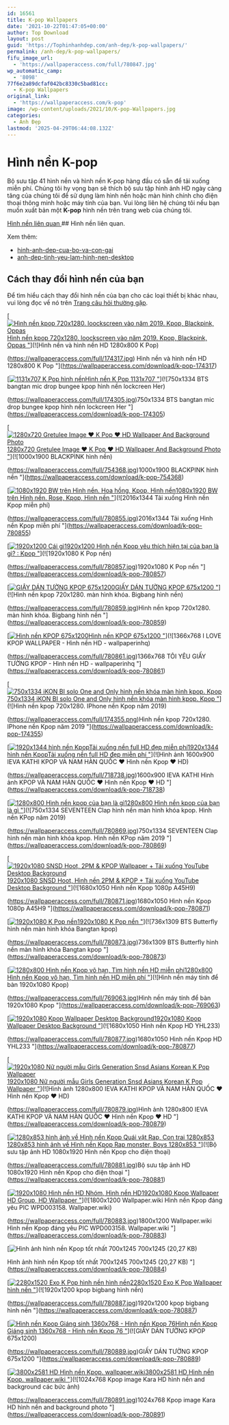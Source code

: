 ```yaml
---
id: 16561
title: K-pop Wallpapers
date: '2021-10-22T01:47:05+00:00'
author: Top Download
layout: post
guid: 'https://Tophinhanhdep.com/anh-dep/k-pop-wallpapers/'
permalink: /anh-dep/k-pop-wallpapers/
fifu_image_url:
  - 'https://wallpaperaccess.com/full/780847.jpg'
wp_automatic_camp:
  - '8098'
77f6e2a89dcfaf042bc8330c5bad81cc:
  - K-pop Wallpapers
original_link:
  - 'https://wallpaperaccess.com/k-pop'
image: /wp-content/uploads/2021/10/K-pop-Wallpapers.jpg
categories:
  - Ảnh Đẹp
lastmod: '2025-04-29T06:44:08.132Z'
---
```

# Hình nền K-pop

Bộ sưu tập 41 hình nền và hình nền K-pop hàng đầu có sẵn để tải xuống miễn phí. Chúng tôi hy vọng bạn sẽ thích bộ sưu tập hình ảnh HD ngày càng tăng của chúng tôi để sử dụng làm hình nền hoặc màn hình chính cho điện thoại thông minh hoặc máy tính của bạn. Vui lòng liên hệ chúng tôi nếu bạn muốn xuất bản một **K-pop** hình nền trên trang web của chúng tôi.

[Hình nền liên quan ](#related) ## Hình nền liên quan.

   
 Xem thêm:

   
- [hinh-anh-dep-cua-bo-va-con-gai](https://tophinhanhdep.com/hinh-anh-de-thuong/hinh-anh-dep-cua-bo-va-con-gai/)
- [anh-dep-tinh-yeu-lam-hinh-nen-desktop](https://tophinhanhdep.com/anh-tinh-yeu/anh-dep-tinh-yeu-lam-hinh-nen-desktop/)

## Cách thay đổi hình nền của bạn

Để tìm hiểu cách thay đổi hình nền của bạn cho các loại thiết bị khác nhau, vui lòng đọc về nó trên [Trang câu hỏi thường gặp](https://tophinhanhdep.com/faq/).

  
[[![Hình nền kpop 720x1280.  loockscreen vào năm 2019. Kpop, Blackpink, Oppas](https://wallpaperaccess.com/full/780847.jpg)Hình nền kpop 720x1280. loockscreen vào năm 2019. Kpop, Blackpink, Oppas "](https://wallpaperaccess.com/download/k-pop-780847)](![Hình nền và hình nền HD 1280x800 K Pop)

(https://wallpaperaccess.com/full/174317.jpg) Hình nền và hình nền HD 1280x800 K Pop "](https://wallpaperaccess.com/download/k-pop-174317)

[[![1131x707 K Pop hình nền](https://wallpaperaccess.com/full/755312.jpg)Hình nền K Pop 1131x707 "](https://wallpaperaccess.com/download/k-pop-755312)](![750x1334 BTS bangtan mic drop bungee kpop hình nền lockcreen Her)

(https://wallpaperaccess.com/full/174305.jpg)750x1334 BTS bangtan mic drop bungee kpop hình nền lockcreen Her "](https://wallpaperaccess.com/download/k-pop-174305)

[[![1280x720 Gretulee Image ♥ K Pop ♥ HD Wallpaper And Background Photo](https://wallpaperaccess.com/full/780851.png)1280x720 Gretulee Image ♥ K Pop ♥ HD Wallpaper And Background Photo "](https://wallpaperaccess.com/download/k-pop-780851)](![1000x1900 BLACKPINK hình nền)

(https://wallpaperaccess.com/full/754368.jpg)1000x1900 BLACKPINK hình nền "](https://wallpaperaccess.com/download/k-pop-754368)

[[![1080x1920 BW trên Hình nền.  Hoa hồng, Kpop, Hình nền](https://wallpaperaccess.com/full/520274.png)1080x1920 BW trên Hình nền. Rose, Kpop, Hình nền "](https://wallpaperaccess.com/download/k-pop-520274)](![2016x1344 Tải xuống Hình nền Kpop miễn phí)

(https://wallpaperaccess.com/full/780855.jpg)2016x1344 Tải xuống Hình nền Kpop miễn phí "](https://wallpaperaccess.com/download/k-pop-780855)

[[![1920x1200 Cái gì](https://wallpaperaccess.com/full/174325.jpg)1920x1200 Hình nền Kpop yêu thích hiện tại của bạn là gì? : Kpop "](https://wallpaperaccess.com/download/k-pop-174325)](![1920x1080 K Pop nền)

(https://wallpaperaccess.com/full/780857.jpg)1920x1080 K Pop nền "](https://wallpaperaccess.com/download/k-pop-780857)

[[![GIẤY DÁN TƯỜNG KPOP 675x1200](https://wallpaperaccess.com/full/780858.jpg)GIẤY DÁN TƯỜNG KPOP 675x1200 "](https://wallpaperaccess.com/download/k-pop-780858)](![Hình nền kpop 720x1280.  màn hình khóa.  Bigbang hình nền)

(https://wallpaperaccess.com/full/780859.jpg)Hình nền kpop 720x1280. màn hình khóa. Bigbang hình nền "](https://wallpaperaccess.com/download/k-pop-780859)

[[![Hình nền KPOP 675x1200](https://wallpaperaccess.com/full/630779.jpg)Hình nền KPOP 675x1200 "](https://wallpaperaccess.com/download/k-pop-630779)](![1366x768 I LOVE KPOP WALLPAPER - Hình nền HD - wallpaperinhq)

(https://wallpaperaccess.com/full/780861.jpg)1366x768 TÔI YÊU GIẤY TƯỜNG KPOP - Hình nền HD - wallpaperinhq "](https://wallpaperaccess.com/download/k-pop-780861)

[[![750x1334 iKON BI solo One and Only hình nền khóa màn hình kpop.  Kpop](https://wallpaperaccess.com/full/780862.jpg)750x1334 iKON BI solo One and Only hình nền khóa màn hình kpop. Kpop "](https://wallpaperaccess.com/download/k-pop-780862)](![Hình nền kpop 720x1280.  IPhone nền Kpop năm 2019)

(https://wallpaperaccess.com/full/174355.png)Hình nền kpop 720x1280. IPhone nền Kpop năm 2019 "](https://wallpaperaccess.com/download/k-pop-174355)

[[![1920x1344 hình nền KpopTải xuống nền full HD đẹp miễn phí](https://wallpaperaccess.com/full/174432.jpg)1920x1344 hình nền KpopTải xuống nền full HD đẹp miễn phí "](https://wallpaperaccess.com/download/k-pop-174432)](![Hình ảnh 1600x900 IEVA KATHI KPOP VÀ NAM HÀN QUỐC ♥ Hình nền Kpop ♥ HD)

(https://wallpaperaccess.com/full/718738.jpg)1600x900 IEVA KATHI Hình ảnh KPOP VÀ NAM HÀN QUỐC ♥ Hình nền Kpop ♥ HD "](https://wallpaperaccess.com/download/k-pop-718738)

[[![1280x800 Hình nền kpop của bạn là gì](https://wallpaperaccess.com/full/174328.png)1280x800 Hình nền kpop của bạn là gì "](https://wallpaperaccess.com/download/k-pop-174328)](![750x1334 SEVENTEEN Clap hình nền màn hình khóa kpop.  Hình nền KPop năm 2019)

(https://wallpaperaccess.com/full/780869.jpg)750x1334 SEVENTEEN Clap hình nền màn hình khóa kpop. Hình nền KPop năm 2019 "](https://wallpaperaccess.com/download/k-pop-780869)

[[![1920x1080 SNSD Hoot, 2PM & KPOP Wallpaper + Tải xuống YouTube Desktop Background](https://wallpaperaccess.com/full/780870.jpg)1920x1080 SNSD Hoot, Hình nền 2PM &amp; KPOP + Tải xuống YouTube Desktop Background "](https://wallpaperaccess.com/download/k-pop-780870)](![1680x1050 Hình nền Kpop 1080p A45H9)

(https://wallpaperaccess.com/full/780871.jpg)1680x1050 Hình nền Kpop 1080p A45H9 "](https://wallpaperaccess.com/download/k-pop-780871)

[[![1920x1080 K Pop nền](https://wallpaperaccess.com/full/334613.jpg)1920x1080 K Pop nền "](https://wallpaperaccess.com/download/k-pop-334613)](![736x1309 BTS Butterfly hình nền màn hình khóa Bangtan kpop)

(https://wallpaperaccess.com/full/780873.jpg)736x1309 BTS Butterfly hình nền màn hình khóa Bangtan kpop "](https://wallpaperaccess.com/download/k-pop-780873)

[[![1280x800 Hình nền Kpop vô hạn, Tìm hình nền HD miễn phí](https://wallpaperaccess.com/full/780874.jpg)1280x800 Hình nền Kpop vô hạn, Tìm hình nền HD miễn phí "](https://wallpaperaccess.com/download/k-pop-780874)](![Hình nền máy tính để bàn 1920x1080 Kpop)

(https://wallpaperaccess.com/full/769063.jpg)Hình nền máy tính để bàn 1920x1080 Kpop "](https://wallpaperaccess.com/download/k-pop-769063)

[[![1920x1080 Kpop Wallpaper Desktop Background](https://wallpaperaccess.com/full/780876.jpg)1920x1080 Kpop Wallpaper Desktop Background "](https://wallpaperaccess.com/download/k-pop-780876)](![1680x1050 Hình nền Kpop HD YHL233)

(https://wallpaperaccess.com/full/780877.jpg)1680x1050 Hình nền Kpop HD YHL233 "](https://wallpaperaccess.com/download/k-pop-780877)

[[![1920x1080 Nữ người mẫu Girls Generation Snsd Asians Korean K Pop Wallpaper](https://wallpaperaccess.com/full/780878.jpg)1920x1080 Nữ người mẫu Girls Generation Snsd Asians Korean K Pop Wallpaper "](https://wallpaperaccess.com/download/k-pop-780878)](![Hình ảnh 1280x800 IEVA KATHI KPOP VÀ NAM HÀN QUỐC ♥ Hình nền Kpop ♥ HD)

(https://wallpaperaccess.com/full/780879.jpg)Hình ảnh 1280x800 IEVA KATHI KPOP VÀ NAM HÀN QUỐC ♥ Hình nền Kpop ♥ HD "](https://wallpaperaccess.com/download/k-pop-780879)

[[![1280x853 hình ảnh về Hình nền Kpop Quái vật Rap, Con trai 1280x853](https://wallpaperaccess.com/full/780880.jpg)1280x853 hình ảnh về Hình nền Kpop Rap monster, Boys 1280x853 "](https://wallpaperaccess.com/download/k-pop-780880)](![Bộ sưu tập ảnh HD 1080x1920 Hình nền Kpop cho điện thoại)

(https://wallpaperaccess.com/full/780881.jpg)Bộ sưu tập ảnh HD 1080x1920 Hình nền Kpop cho điện thoại "](https://wallpaperaccess.com/download/k-pop-780881)

[[![1920x1080 Hình nền HD Nhóm, Hình nền HD](https://wallpaperaccess.com/full/780882.jpg)1920x1080 Kpop Wallpaper HD Group, HD Wallpaper "](https://wallpaperaccess.com/download/k-pop-780882)](![1800x1200 Wallpaper.wiki Hình nền Kpop đáng yêu PIC WPD003158.  Wallpaper.wiki)

(https://wallpaperaccess.com/full/780883.jpg)1800x1200 Wallpaper.wiki Hình nền Kpop đáng yêu PIC WPD003158. Wallpaper.wiki "](https://wallpaperaccess.com/download/k-pop-780883)

[![Hình ảnh hình nền Kpop tốt nhất 700x1245 700x1245 (20,27 KB)](https://wallpaperaccess.com/full/780884.jpg)

Hình ảnh hình nền Kpop tốt nhất 700x1245 700x1245 (20,27 KB) "](https://wallpaperaccess.com/download/k-pop-780884)

[[![2280x1520 Exo K Pop hình nền hình nền](https://wallpaperaccess.com/full/647177.jpg)2280x1520 Exo K Pop Wallpaper hình nền "](https://wallpaperaccess.com/download/k-pop-647177)](![1920x1200 kpop bigbang hình nền)

(https://wallpaperaccess.com/full/780887.jpg)1920x1200 kpop bigbang hình nền "](https://wallpaperaccess.com/download/k-pop-780887)

[[![Hình nền Kpop Giáng sinh 1360x768 - Hình nền Kpop 76](https://wallpaperaccess.com/full/780888.jpg)Hình nền Kpop Giáng sinh 1360x768 - Hình nền Kpop 76 "](https://wallpaperaccess.com/download/k-pop-780888)](![GIẤY DÁN TƯỜNG KPOP 675x1200)

(https://wallpaperaccess.com/full/780889.jpg)GIẤY DÁN TƯỜNG KPOP 675x1200 "](https://wallpaperaccess.com/download/k-pop-780889)

[[![3800x2581 HD Hình nền Kpop.  wallpaper.wiki](https://wallpaperaccess.com/full/780890.jpg)3800x2581 HD Hình nền Kpop. wallpaper.wiki "](https://wallpaperaccess.com/download/k-pop-780890)](![1024x768 Kpop image Kara HD hình nền and background các bức ảnh)

(https://wallpaperaccess.com/full/780891.jpg)1024x768 Kpop image Kara HD hình nền and background photo "](https://wallpaperaccess.com/download/k-pop-780891)
